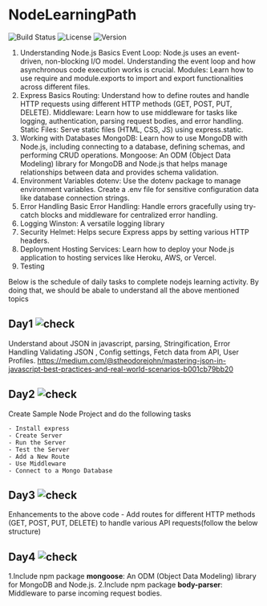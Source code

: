 # NodeLearningPath

![Build Status](https://img.shields.io/badge/build-passing-brightgreen)
![License](https://img.shields.io/badge/license-MIT-blue)
![Version](https://img.shields.io/badge/version-1.0.0-orange)

1. Understanding Node.js Basics
   Event Loop: Node.js uses an event-driven, non-blocking I/O model. Understanding the event loop and how asynchronous code execution works is crucial.
   Modules: Learn how to use require and module.exports to import and export functionalities across different files.
2. Express Basics
     Routing: Understand how to define routes and handle HTTP requests using different HTTP methods (GET, POST, PUT, DELETE).
     Middleware: Learn how to use middleware for tasks like logging, authentication, parsing request bodies, and error handling.
     Static Files: Serve static files (HTML, CSS, JS) using express.static.
3. Working with Databases
     MongoDB: Learn how to use MongoDB with Node.js, including connecting to a database, defining schemas, and performing CRUD operations.
     Mongoose: An ODM (Object Data Modeling) library for MongoDB and Node.js that helps manage relationships between data and provides schema validation.
4. Environment Variables
    dotenv: Use the dotenv package to manage environment variables. Create a .env file for sensitive configuration data like database connection strings.
5. Error Handling
      Basic Error Handling: Handle errors gracefully using try-catch blocks and middleware for centralized error handling.
6. Logging
   Winston: A versatile logging library
7. Security
    Helmet: Helps secure Express apps by setting various HTTP headers.
9. Deployment
    Hosting Services: Learn how to deploy your Node.js application to hosting services like Heroku, AWS, or Vercel.
10. Testing


Below is the schedule of daily tasks to complete nodejs learning activity. By doing that, we should be abale to understand all the above mentioned topics

## Day1  ![check](https://img.shields.io/badge/-green.svg?style=for-the-badge&labelColor=gray&color=green)

Understand about JSON in javascript, parsing, Stringification, Error Handling Validating JSON , Config settings, Fetch data from API, User Profiles.
   https://medium.com/@stheodorejohn/mastering-json-in-javascript-best-practices-and-real-world-scenarios-b001cb79bb20

## Day2  ![check](https://img.shields.io/badge/-green.svg?style=for-the-badge&labelColor=gray&color=green)

Create Sample Node Project  and do the following tasks

    - Install express
    - Create Server 
    - Run the Server
    - Test the Server
    - Add a New Route
    - Use Middleware
    - Connect to a Mongo Database


## Day3 ![check](https://img.shields.io/badge/-green.svg?style=for-the-badge&labelColor=gray&color=green)

Enhancements to the above code
    - Add routes for different HTTP methods (GET, POST, PUT, DELETE) to handle various API requests(follow the below structure)
    

## Day4 ![check](https://img.shields.io/badge/-green.svg?style=for-the-badge&labelColor=gray&color=blue)

1.Include npm package __mongoose__: An ODM (Object Data Modeling) library for MongoDB and Node.js.
2.Include npm package  __body-parser__: Middleware to parse incoming request bodies.
    




